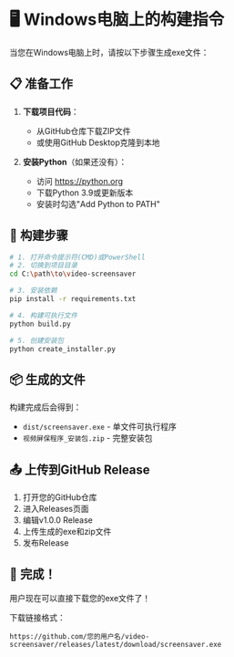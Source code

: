 # 🖥️ Windows电脑上的构建指令

当您在Windows电脑上时，请按以下步骤生成exe文件：

## 📋 准备工作

1. **下载项目代码**：
   - 从GitHub仓库下载ZIP文件
   - 或使用GitHub Desktop克隆到本地

2. **安装Python**（如果还没有）：
   - 访问 https://python.org
   - 下载Python 3.9或更新版本
   - 安装时勾选"Add Python to PATH"

## 🔨 构建步骤

```bash
# 1. 打开命令提示符(CMD)或PowerShell
# 2. 切换到项目目录
cd C:\path\to\video-screensaver

# 3. 安装依赖
pip install -r requirements.txt

# 4. 构建可执行文件
python build.py

# 5. 创建安装包
python create_installer.py
```

## 📦 生成的文件

构建完成后会得到：
- `dist/screensaver.exe` - 单文件可执行程序
- `视频屏保程序_安装包.zip` - 完整安装包

## 📤 上传到GitHub Release

1. 打开您的GitHub仓库
2. 进入Releases页面
3. 编辑v1.0.0 Release
4. 上传生成的exe和zip文件
5. 发布Release

## 🎉 完成！

用户现在可以直接下载您的exe文件了！

下载链接格式：
```
https://github.com/您的用户名/video-screensaver/releases/latest/download/screensaver.exe
``` 